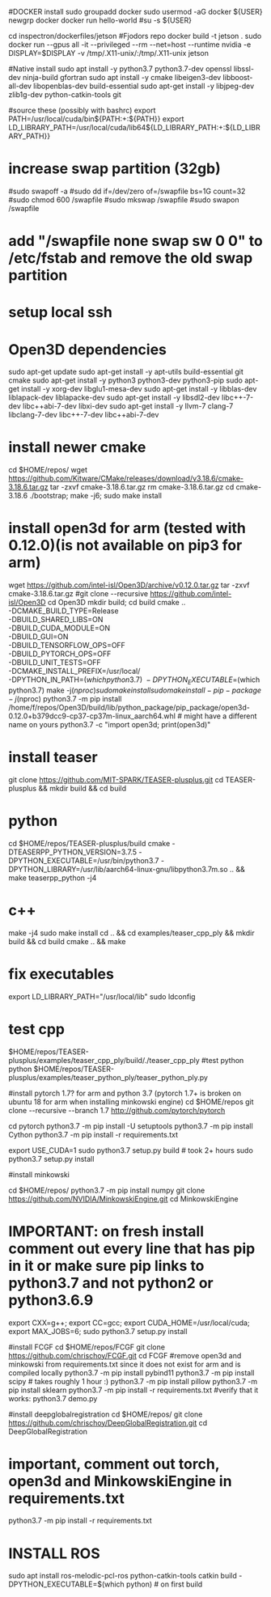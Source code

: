 #DOCKER install 
sudo groupadd docker
sudo usermod -aG docker ${USER}
newgrp docker 
docker run hello-world
#su -s ${USER}


cd inspectron/dockerfiles/jetson #Fjodors repo
docker build -t jetson .
sudo docker run  --gpus all -it --privileged --rm --net=host --runtime nvidia -e DISPLAY=$DISPLAY -v /tmp/.X11-unix/:/tmp/.X11-unix jetson 

#Native install
sudo apt install -y python3.7 python3.7-dev openssl libssl-dev  ninja-build gfortran
sudo apt install -y cmake libeigen3-dev libboost-all-dev libopenblas-dev build-essential
sudo apt-get install -y libjpeg-dev zlib1g-dev python-catkin-tools git

#source these (possibly with bashrc)
export PATH=/usr/local/cuda/bin${PATH:+:${PATH}}
export LD_LIBRARY_PATH=/usr/local/cuda/lib64${LD_LIBRARY_PATH:+:${LD_LIBRARY_PATH}}

# increase swap partition (32gb)
#sudo swapoff -a
#sudo dd if=/dev/zero of=/swapfile bs=1G count=32
#sudo chmod 600 /swapfile
#sudo mkswap /swapfile
#sudo swapon /swapfile
# add "/swapfile none swap sw 0 0" to /etc/fstab and remove the old swap partition

# setup local ssh


# Open3D dependencies
sudo apt-get update 
sudo apt-get install -y apt-utils build-essential git cmake
sudo apt-get install -y python3 python3-dev python3-pip
sudo apt-get install -y xorg-dev libglu1-mesa-dev
sudo apt-get install -y libblas-dev liblapack-dev liblapacke-dev
sudo apt-get install -y libsdl2-dev libc++-7-dev libc++abi-7-dev libxi-dev
sudo apt-get install -y llvm-7 clang-7 libclang-7-dev libc++-7-dev libc++abi-7-dev


# install newer cmake

cd $HOME/repos/
wget https://github.com/Kitware/CMake/releases/download/v3.18.6/cmake-3.18.6.tar.gz
tar -zxvf cmake-3.18.6.tar.gz
rm cmake-3.18.6.tar.gz
cd cmake-3.18.6
./bootstrap; make -j6; sudo make install



# install open3d for arm (tested with 0.12.0)(is not available on pip3 for arm)
wget https://github.com/intel-isl/Open3D/archive/v0.12.0.tar.gz
tar -zxvf cmake-3.18.6.tar.gz
#git clone --recursive https://github.com/intel-isl/Open3D
cd Open3D
mkdir build; cd build
cmake .. \
    -DCMAKE_BUILD_TYPE=Release \
    -DBUILD_SHARED_LIBS=ON \
    -DBUILD_CUDA_MODULE=ON \
    -DBUILD_GUI=ON \
    -DBUILD_TENSORFLOW_OPS=OFF \
    -DBUILD_PYTORCH_OPS=OFF \
    -DBUILD_UNIT_TESTS=OFF \
    -DCMAKE_INSTALL_PREFIX=/usr/local/ \
    -DPYTHON_IN_PATH=$(which python3.7) \
    -DPYTHON_EXECUTABLE=$(which python3.7) 
make -j$(nproc)
sudo make install
sudo make install-pip-package -j$(nproc)
python3.7 -m pip install /home/f/repos/Open3D/build/lib/python_package/pip_package/open3d-0.12.0+b379dcc9-cp37-cp37m-linux_aarch64.whl # might have a different name on yours
python3.7 -c "import open3d; print(open3d)"

# install teaser
git clone https://github.com/MIT-SPARK/TEASER-plusplus.git
cd TEASER-plusplus && mkdir build && cd build

# python
cd $HOME/repos/TEASER-plusplus/build
cmake  -DTEASERPP_PYTHON_VERSION=3.7.5  -DPYTHON_EXECUTABLE=/usr/bin/python3.7 -DPYTHON_LIBRARY=/usr/lib/aarch64-linux-gnu/libpython3.7m.so .. && make teaserpp_python -j4

# c++
make -j4
sudo make install
cd .. && cd examples/teaser_cpp_ply && mkdir build && cd build
cmake .. && make

# fix executables
export LD_LIBRARY_PATH="/usr/local/lib"
sudo ldconfig


# test cpp
$HOME/repos/TEASER-plusplus/examples/teaser_cpp_ply/build/./teaser_cpp_ply
#test python
python $HOME/repos/TEASER-plusplus/examples/teaser_python_ply/teaser_python_ply.py

#install pytorch 1.7? for arm and python 3.7 (pytorch 1.7+ is broken on ubuntu 18 for arm when installing minkowski engine)
cd $HOME/repos
git clone --recursive --branch 1.7 http://github.com/pytorch/pytorch

cd pytorch
python3.7 -m pip install -U setuptools
python3.7 -m pip install Cython
python3.7 -m pip install -r requirements.txt

export USE_CUDA=1
sudo python3.7 setup.py build # took 2+ hours
sudo python3.7 setup.py install

#install minkowski
 
cd $HOME/repos/
python3.7 -m pip install numpy
git clone https://github.com/NVIDIA/MinkowskiEngine.git
cd MinkowskiEngine
# IMPORTANT: on fresh install comment out every line that has pip in it or make sure pip links to python3.7 and not python2 or python3.6.9
export CXX=g++; 
export CC=gcc;
export CUDA_HOME=/usr/local/cuda; 
export MAX_JOBS=6;
sudo python3.7 setup.py install


#install FCGF
cd $HOME/repos/FCGF
git clone https://github.com/chrischoy/FCGF.git
cd FCGF
#remove open3d and minkowski from requirements.txt since it does not exist for arm and is compiled locally
python3.7 -m pip install pybind11
python3.7 -m pip install scipy # takes roughly 1 hour :)
python3.7 -m pip install pillow
python3.7 -m pip install sklearn
python3.7 -m pip install -r requirements.txt
#verify that it works:
python3.7 demo.py


#install deepglobalregistration
cd $HOME/repos/
git clone https://github.com/chrischoy/DeepGlobalRegistration.git
cd DeepGlobalRegistration
# important, comment out torch, open3d and MinkowskiEngine in requirements.txt
python3.7 -m pip install -r requirements.txt

# INSTALL ROS
sudo apt install ros-melodic-pcl-ros python-catkin-tools
catkin build -DPYTHON_EXECUTABLE=$(which python) # on first build

